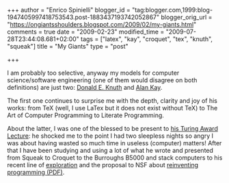 +++
author = "Enrico Spinielli"
blogger_id = "tag:blogger.com,1999:blog-1947405997418753543.post-1883437193742052867"
blogger_orig_url = "https://ongiantsshoulders.blogspot.com/2009/02/my-giants.html"
comments = true
date = "2009-02-23"
modified_time = "2009-07-28T23:44:08.681+02:00"
tags = ["latex", "kay", "croquet", "tex", "knuth", "squeak"]
title = "My Giants"
type = "post"

+++

I am probably too selective, anyway my models for computer science/software engineering (one of them would disagree on both definitions) are just two: [Donald E. Knuth](https://www-cs-faculty.stanford.edu/~uno/) and [Alan Kay](https://www.vpri.org/html/people/founders.htm).

The first one continues to surprise me with the depth, clarity and joy of his works: from TeX (well, I use LaTex but it does not exist without TeX) to The Art of Computer Programming to Literate Programming.

About the latter, I was one of the blessed to be present to [his Turing Award Lecture](https://awards.acm.org/citation.cfm?id=3972189&amp;srt=year&amp;year=2003&amp;aw=140&amp;ao=AMTURING): he shocked me to the point I had two sleepless nights so angry I was about having wasted so much time in useless (computer) matters! After that I have been studying and using a lot of what he wrote and presented from Squeak to Croquet to the Burroughs B5000 and stack computers to his recent line of [exploration](https://www.vpri.org/html/work/ifnct.htm) and the proposal to NSF about [reinventing programming (PDF)](https://www.vpri.org/pdf/rn2006002_nsfprop.pdf).